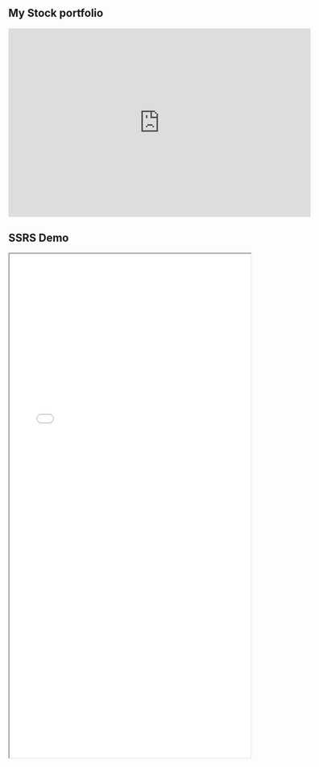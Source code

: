 ## My Stock portfolio

<iframe title="stock_tracking - Page 1" width="600" height="373.5" src="https://app.powerbi.com/view?r=eyJrIjoiOGUyMzg0OWUtOGQ3Yy00MDNmLWJkN2YtN2E1MTNiMmJlMjNkIiwidCI6Ijc2MDNjZDcxLTM1YzQtNGU4ZC1hMDkzLWRmNzJmNWIxNjE3MSIsImMiOjF9" frameborder="0" allowFullScreen="true"></iframe>

## SSRS Demo
<iframe src="Paginated report demo.pdf" width="95%" height="1000px"></iframe>   

